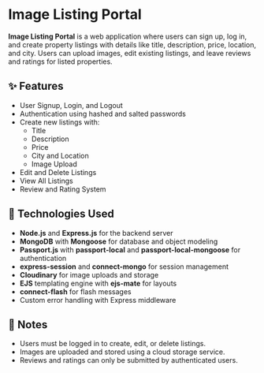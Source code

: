 # Image Listing Portal

**Image Listing Portal** is a web application where users can sign up, log in, and create property listings with details like title, description, price, location, and city. Users can upload images, edit existing listings, and leave reviews and ratings for listed properties.


## ✨ Features

- User Signup, Login, and Logout
- Authentication using hashed and salted passwords
- Create new listings with:
  - Title
  - Description
  - Price
  - City and Location
  - Image Upload
- Edit and Delete Listings
- View All Listings
- Review and Rating System

## 🔧 Technologies Used

* **Node.js** and **Express.js** for the backend server
* **MongoDB** with **Mongoose** for database and object modeling
* **Passport.js** with **passport-local** and **passport-local-mongoose** for authentication
* **express-session** and **connect-mongo** for session management
* **Cloudinary** for image uploads and storage
* **EJS** templating engine with **ejs-mate** for layouts
* **connect-flash** for flash messages
* Custom error handling with Express middleware


## 📌 Notes

- Users must be logged in to create, edit, or delete listings.
- Images are uploaded and stored using a cloud storage service.
- Reviews and ratings can only be submitted by authenticated users.





